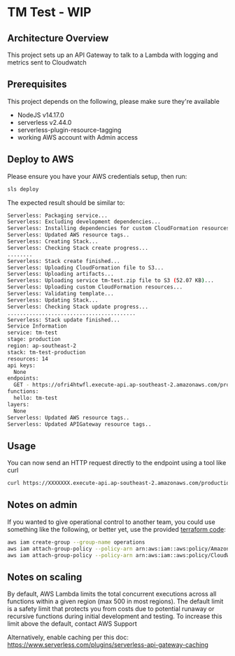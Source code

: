 # TM Test - WIP

## Architecture Overview

This project sets up an API Gateway to talk to a Lambda with logging and metrics sent to Cloudwatch

## Prerequisites

This project depends on the following, please make sure they're available

* NodeJS v14.17.0
* serverless v2.44.0
* serverless-plugin-resource-tagging
* working AWS account with Admin access

## Deploy to AWS

Please ensure you have your AWS credentials setup, then run:
````bash
sls deploy
````

The expected result should be similar to:

```bash
Serverless: Packaging service...
Serverless: Excluding development dependencies...
Serverless: Installing dependencies for custom CloudFormation resources...
Serverless: Updated AWS resource tags..
Serverless: Creating Stack...
Serverless: Checking Stack create progress...
........
Serverless: Stack create finished...
Serverless: Uploading CloudFormation file to S3...
Serverless: Uploading artifacts...
Serverless: Uploading service tm-test.zip file to S3 (52.07 KB)...
Serverless: Uploading custom CloudFormation resources...
Serverless: Validating template...
Serverless: Updating Stack...
Serverless: Checking Stack update progress...
.........................................
Serverless: Stack update finished...
Service Information
service: tm-test
stage: production
region: ap-southeast-2
stack: tm-test-production
resources: 14
api keys:
  None
endpoints:
  GET - https://ofri4htwfl.execute-api.ap-southeast-2.amazonaws.com/production/
functions:
  hello: tm-test
layers:
  None
Serverless: Updated AWS resource tags..
Serverless: Updated APIGateway resource tags..
````
## Usage

You can now send an HTTP request directly to the endpoint using a tool like curl

```bash
curl https://XXXXXXX.execute-api.ap-southeast-2.amazonaws.com/production
```
## Notes on admin
If you wanted to give operational control to another team, you could use something like the following, or better yet, use the provided [terraform code](./terraform/README.md):

````bash
aws iam create-group --group-name operations
aws iam attach-group-policy --policy-arn arn:aws:iam::aws:policy/AmazonAPIGatewayAdministrator --group-name operations
aws iam attach-group-policy --policy-arn arn:aws:iam::aws:policy/CloudWatchReadOnlyAccess --group-name operations
````

## Notes on scaling

By default, AWS Lambda limits the total concurrent executions across all functions within a given region (max 500 in most regions). The default limit is a safety limit that protects you from costs due to potential runaway or recursive functions during initial development and testing. To increase this limit above the default, contact AWS Support

Alternatively, enable caching per this doc: https://www.serverless.com/plugins/serverless-api-gateway-caching

